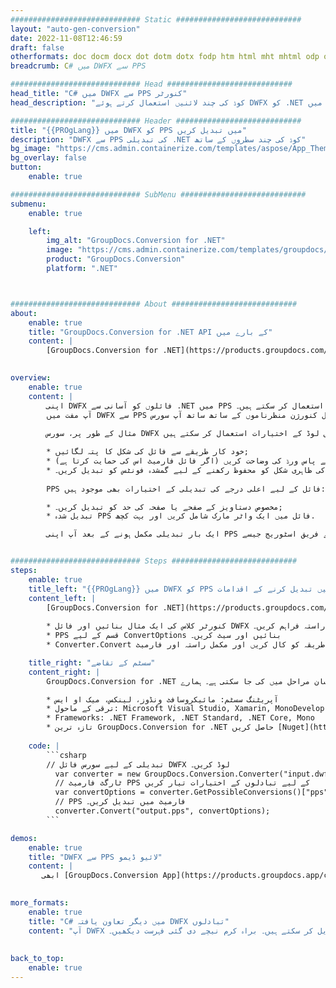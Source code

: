 ```yaml
---
############################# Static ############################
layout: "auto-gen-conversion"
date: 2022-11-08T12:46:59
draft: false
otherformats: doc docm docx dot dotm dotx fodp htm html mht mhtml odp odt otp pot potm potx pps ppsm ppsx ppt pptm pptx rtf
breadcrumb: C# میں DWFX سے PPS

############################# Head ############################
head_title: "C# میں DWFX سے PPS کنورٹر"
head_description: "کوڈ کی چند لائنیں استعمال کرتے ہوئے DWFX کو .NET میں PPS میں تبدیل کریں۔ 160 سے زیادہ فائل فارمیٹس کو تبدیل کرنے کے لیے GroupDocs Document Conversion API کا استعمال کریں۔"

############################# Header ############################
title: "{{PROgLang}} میں DWFX کو PPS میں تبدیل کریں"
description: "DWFX سے PPS کی تبدیلی .NET کوڈ کی چند سطروں کے ساتھ"
bg_image: "https://cms.admin.containerize.com/templates/aspose/App_Themes/V3/images/bg/header1.png"
bg_overlay: false
button:
    enable: true

############################# SubMenu ############################
submenu:
    enable: true

    left:
        img_alt: "GroupDocs.Conversion for .NET"
        image: "https://cms.admin.containerize.com/templates/groupdocs/images/product-logos/90x90-noborder/groupdocs-conversion-net.png"
        product: "GroupDocs.Conversion"
        platform: ".NET"



############################# About ############################
about:
    enable: true
    title: "GroupDocs.Conversion for .NET API کے بارے میں"
    content: |
        [GroupDocs.Conversion for .NET](https://products.groupdocs.com/conversion/net/) کو Microsoft Word، Excel، PowerPoint، PDF، Visio اور دیگر فارمیٹس میں تبدیل کرنے کے لیے استعمال کیا جا سکتا ہے۔ GroupDocs.Conversion ایک اسٹینڈ ایلون API ہے جو بیک اینڈ اور اندرونی سسٹمز کے لیے موزوں ہے جہاں اعلی کارکردگی کی ضرورت ہوتی ہے۔ یہ کسی بھی سافٹ ویئر جیسے مائیکروسافٹ یا اوپن آفس پر منحصر نہیں ہے۔
    

overview:
    enable: true
    content: |
        اپنی DWFX فائلوں کو آسانی سے .NET میں PPS میں تبدیل کریں۔ آپ اپنی پسند کے کسی بھی پلیٹ فارم جیسے ونڈوز، لینکس، میک او ایس میں صرف چند {{پروگلانگ}} کوڈ لائنیں استعمال کر سکتے ہیں۔
        آپ مفت میں DWFX سے PPS تبادلوں کی کوشش کر سکتے ہیں اور تبادلوں کے نتائج کے معیار کا جائزہ لے سکتے ہیں۔ سادہ فائل کنورژن منظرناموں کے ساتھ ساتھ آپ سورس DWFX فائل لوڈ کرنے اور آؤٹ پٹ PPS نتیجہ بچانے کے لیے مزید جدید اختیارات آزما سکتے ہیں۔ 
        
        مثال کے طور پر، سورس DWFX فائل کے لیے آپ درج ذیل لوڈ کے اختیارات استعمال کر سکتے ہیں:

        * خود کار طریقے سے فائل کی شکل کا پتہ لگائیں;
        * محفوظ فائلوں کے لیے پاس ورڈ کی وضاحت کریں (اگر فائل فارمیٹ اس کی حمایت کرتا ہے);
        * دستاویز کی ظاہری شکل کو محفوظ رکھنے کے لیے گمشدہ فونٹس کو تبدیل کریں۔.
        
        PPS فائل کے لیے اعلی درجے کی تبدیلی کے اختیارات بھی موجود ہیں:

        * مخصوص دستاویز کے صفحے یا صفحہ کی حد کو تبدیل کریں۔;
        * تبدیل شدہ PPS فائل میں ایک واٹر مارک شامل کریں اور بہت کچھ.

        ایک بار تبدیلی مکمل ہونے کے بعد آپ اپنی PPS فائل کو مقامی فائل پاتھ یا کسی تیسرے فریق اسٹوریج جیسے FTP، Amazon S3، Google Drive، Dropbox وغیرہ میں محفوظ کر سکتے ہیں۔ براہ کرم نوٹ کریں - DWFX کو {{ میں تبدیل کرنے کے لیے TO}} کسی اضافی سافٹ ویئر کو انسٹال کرنے کی ضرورت نہیں ہے - جیسے MS Office، Open Office، Adobe Acrobat Reader وغیرہ۔


############################# Steps ############################
steps:
    enable: true
    title_left: "{{PROgLang}} میں DWFX کو PPS میں تبدیل کرنے کے اقدامات"
    content_left: |
        [GroupDocs.Conversion for .NET](https://products.groupdocs.com/conversion/net/) ڈویلپرز کے لیے کوڈ کی چند سطروں کے ساتھ DWFX فائل کو PPS میں تبدیل کرنا آسان بناتا ہے۔
        
        * کنورٹر کلاس کی ایک مثال بنائیں اور فائل DWFX کو پورا راستہ فراہم کریں۔
        * PPS قسم کے لیے ConvertOptions بنائیں اور سیٹ کریں۔
        * Converter.Convert طریقہ کو کال کریں اور مکمل راستہ اور فارمیٹ (PPS) کو بطور پیرامیٹر پاس کریں۔

    title_right: "سسٹم کے تقاضے"
    content_right: |
        GroupDocs.Conversion for .NET کے ساتھ بنیادی تبدیلی صرف چند آسان مراحل میں کی جا سکتی ہے۔ ہمارے APIs تمام بڑے پلیٹ فارمز اور آپریٹنگ سسٹمز پر تعاون یافتہ ہیں۔ ذیل کے کوڈ پر عمل کرنے سے پہلے، یقینی بنائیں کہ آپ کے سسٹم پر درج ذیل شرائط انسٹال ہیں۔

        * آپریٹنگ سسٹم: مائیکروسافٹ ونڈوز، لینکس، میک او ایس
        * ترقی کے ماحول: Microsoft Visual Studio, Xamarin, MonoDevelop
        * Frameworks: .NET Framework, .NET Standard, .NET Core, Mono
        * تازہ ترین GroupDocs.Conversion for .NET حاصل کریں [Nuget](https://www.nuget.org/packages/groupdocs.conversion) سے
         
    code: |
        ```csharp    
        // تبدیلی کے لیے سورس فائل DWFX لوڈ کریں۔
          var converter = new GroupDocs.Conversion.Converter("input.dwfx");
          // ٹارگٹ فارمیٹ PPS کے لیے تبادلوں کے اختیارات تیار کریں
          var convertOptions = converter.GetPossibleConversions()["pps"].ConvertOptions;
          // PPS فارمیٹ میں تبدیل کریں۔
          converter.Convert("output.pps", convertOptions);
        ```

demos:
    enable: true
    title: "DWFX سے PPS لائیو ڈیمو"
    content: |
       ابھی [GroupDocs.Conversion App](https://products.groupdocs.app/conversion/family) ویب سائٹ پر جا کر DWFX کو PPS میں تبدیل کریں۔ آن لائن ڈیمو کے درج ذیل فوائد ہیں۔
          

more_formats:
    enable: true
    title: "C# میں دیگر تعاون یافتہ DWFX تبادلوں"
    content: "آپ DWFX کو کئی دیگر فائل فارمیٹس میں بھی تبدیل کر سکتے ہیں۔ براہ کرم نیچے دی گئی فہرست دیکھیں۔"
       
       
back_to_top:
    enable: true
---
```

